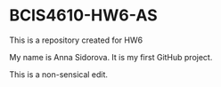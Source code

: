 # BCIS4610-HW6-AS
This is a repository created for HW6

My name is Anna Sidorova. It is my first GitHub project. 

This is a non-sensical edit.
